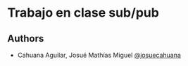 
# Trabajo en clase sub/pub


## Authors

- Cahuana Aguilar, Josué Mathías Miguel [@josuecahuana](https://github.com/josuecahuana)

